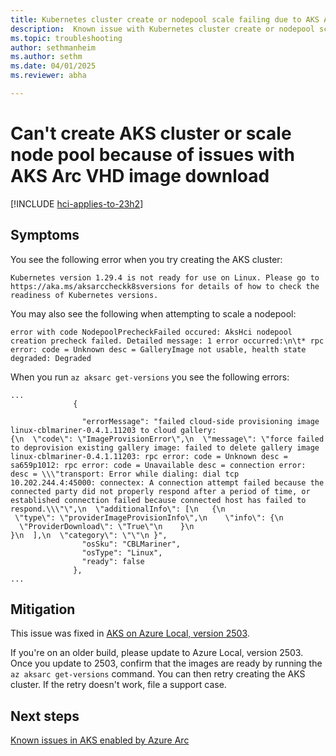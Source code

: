 ```yaml
---
title: Kubernetes cluster create or nodepool scale failing due to AKS Arc VHD image download issues  
description:  Known issue with Kubernetes cluster create or nodepool scale failing due to AKS Arc VHD image download issues
ms.topic: troubleshooting
author: sethmanheim
ms.author: sethm
ms.date: 04/01/2025
ms.reviewer: abha

---
```


# Can't create AKS cluster or scale node pool because of issues with AKS Arc VHD image download

[!INCLUDE [hci-applies-to-23h2](includes/hci-applies-to-23h2.md)]

## Symptoms

You see the following error when you try creating the AKS cluster:

```output
Kubernetes version 1.29.4 is not ready for use on Linux. Please go to https://aka.ms/aksarccheckk8sversions for details of how to check the readiness of Kubernetes versions.
```

You may also see the following when attempting to scale a nodepool:

```output
error with code NodepoolPrecheckFailed occured: AksHci nodepool creation precheck failed. Detailed message: 1 error occurred:\n\t* rpc error: code = Unknown desc = GalleryImage not usable, health state degraded: Degraded
```

When you run `az aksarc get-versions` you see the following errors:

```output
...
              {

                "errorMessage": "failed cloud-side provisioning image linux-cblmariner-0.4.1.11203 to cloud gallery: {\n  \"code\": \"ImageProvisionError\",\n  \"message\": \"force failed to deprovision existing gallery image: failed to delete gallery image linux-cblmariner-0.4.1.11203: rpc error: code = Unknown desc = sa659p1012: rpc error: code = Unavailable desc = connection error: desc = \\\"transport: Error while dialing: dial tcp 10.202.244.4:45000: connectex: A connection attempt failed because the connected party did not properly respond after a period of time, or established connection failed because connected host has failed to respond.\\\"\",\n  \"additionalInfo\": [\n   {\n    \"type\": \"providerImageProvisionInfo\",\n    \"info\": {\n     \"ProviderDownload\": \"True\"\n    }\n   }\n  ],\n  \"category\": \"\"\n }",
                "osSku": "CBLMariner",
                "osType": "Linux",
                "ready": false
              },
...
```

## Mitigation

This issue was fixed in [AKS on Azure Local, version 2503](aks-whats-new-23h2.md#release-2503).

If you're on an older build, please update to Azure Local, version 2503. Once you update to 2503, confirm that the images are ready by running the `az aksarc get-versions` command. You can then retry creating the AKS cluster. If the retry doesn't work, file a support case.

## Next steps

[Known issues in AKS enabled by Azure Arc](aks-known-issues.md)
